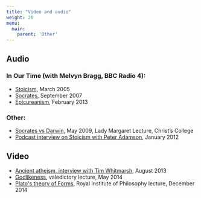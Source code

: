 ```yaml
---
title: "Video and audio"
weight: 20
menu:
  main:
    parent: 'Other'
---
```


## Audio

### In Our Time (with Melvyn Bragg, BBC Radio 4):
- [Stoicism](http://www.bbc.co.uk/programmes/p003k9fs), March 2005
- [Socrates](http://www.bbc.co.uk/programmes/b007zp21), September 2007
- [Epicureanism](http://www.bbc.co.uk/programmes/b01qf083), February 2013

### Other:
- [Socrates vs Darwin](http://www.christs.cam.ac.uk/college-life/charles-darwin), May 2009, Lady Margaret Lecture, Christ’s College
- [Podcast interview on Stoicism with Peter Adamson](http://www.historyofphilosophy.net/stoics-sedley), January 2012

## Video
- [Ancient atheism, interview with Tim Whitmarsh](http://classicsconfidential.co.uk/2013/08/09/the-philosophy-of-ancient-atheism-with-david-sedley/), August 2013
- [Godlikeness](http://sms.cam.ac.uk/media/1730599), valedictory lecture, May 2014
- [Plato's theory of Forms](https://www.youtube.com/watch?v=2VEfziwgQcM), Royal Institute of Philosophy lecture, December 2014 

